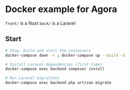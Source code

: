 # Docker example for Agora

`front/` is a Nuxt
`back/` is a Laravel

## Start

```bash
# Stop, build and start the containers
docker-compose down -v ; docker-compose up --build -d

# Install Laravel dependencies (first time)
docker-compose exec backend composer install

# Run Laravel migrations
docker-compose exec backend php artisan migrate
```
